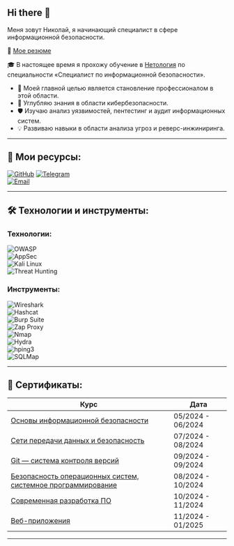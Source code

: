 ## Hi there 👋

Меня зовут Николай, я начинающий специалист в сфере информационной безопасности.  

📄 [Мое резюме](https://docs.google.com/document/d/ВашID) 

🎓 В настоящее время я прохожу обучение в [Нетология](https://netology.ru/) по специальности «Специалист по информационной безопасности». 

- 🚀 Моей главной целью является становление профессионалом в этой области.
- 🔐 Углубляю знания в области кибербезопасности.
- 🛡️ Изучаю анализ уязвимостей, пентестинг и аудит информационных систем.
- 💡 Развиваю навыки в области анализа угроз и реверс-инжиниринга.

---

## 🔗 Мои ресурсы:
[![GitHub](https://img.shields.io/badge/-GitHub-black?logo=github&logoColor=white)](https://github.com/darkushhhh) 
[![Telegram](https://img.shields.io/badge/-Telegram-blue?logo=telegram&logoColor=white)](https://t.me/darkushhhh)   
[![Email](https://img.shields.io/badge/-iCloud-blue?logo=icloud&logoColor=white)](mailto:darkushhhh@icloud.com)

---

## 🛠️ Технологии и инструменты:
### Технологии:
![OWASP](https://img.shields.io/badge/-OWASP-black?logo=owasp&logoColor=white)  
![AppSec](https://img.shields.io/badge/-Application%20Security-red?logo=security&logoColor=white)  
![Kali Linux](https://img.shields.io/badge/-Kali%20Linux-blue?logo=kali-linux&logoColor=white)  
![Threat Hunting](https://img.shields.io/badge/-Threat%20Hunting-orange?logo=security&logoColor=white)  

### Инструменты:
![Wireshark](https://img.shields.io/badge/-Wireshark-blue?logo=wireshark&logoColor=white)  
![Hashcat](https://img.shields.io/badge/-Hashcat-green?logo=hashnode&logoColor=white)  
![Burp Suite](https://img.shields.io/badge/-Burp%20Suite-red?logo=burp-suite&logoColor=white)  
![Zap Proxy](https://img.shields.io/badge/-Zap%20Proxy-purple?logo=owasp&logoColor=white)  
![Nmap](https://img.shields.io/badge/-Nmap-green?logo=nmap&logoColor=white)  
![Hydra](https://img.shields.io/badge/-Hydra-blue?logo=hydra&logoColor=white)  
![hping3](https://img.shields.io/badge/-hping3-black?logo=linux&logoColor=white)  
![SQLMap](https://img.shields.io/badge/-SQLMap-orange?logo=sqlite&logoColor=white)  

---

## 📜 Сертификаты:
| Курс | Дата |
|------|------|
| [Основы информационной безопасности](https://drive.google.com/file/d/1s7UWv8PEC28O2XkPg7NjcvhNoy71of5L/view?usp=sharing) | 05/2024 - 06/2024 |
| [Сети передачи данных и безопасность](https://drive.google.com/file/d/12hnGhZUjJMjmh_b311b7h-lVieWZBlp7/view?usp=sharing) | 07/2024 - 08/2024 |
| [Git — система контроля версий](https://drive.google.com/file/d/1fRkB_uGTuwbzQMWDst_ZkcDZ8hQQZJ44/view?usp=sharing) | 09/2024 - 09/2024 |
| [Безопасность операционных систем, системное программирование](https://drive.google.com/file/d/1JM0tpXo_MDfh6KU2nW5AaVgvPU5Np3tD/view?usp=sharing) | 08/2024 - 10/2024 |
| [Современная разработка ПО](https://drive.google.com/file/d/1l4t4C6hLR5xie5yAuBP0mbgBTtoGmiHH/view?usp=sharing) | 10/2024 - 11/2024 |
| [Веб-приложения](https://drive.google.com/file/d/1TGHo5F8azIcLYGtdp00urNrPPiscLZEG/view?usp=sharing) | 11/2024 - 01/2025 |

---
